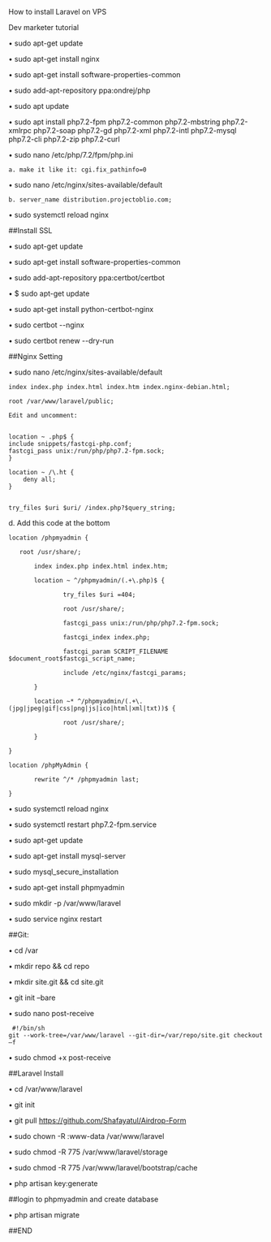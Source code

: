 How to install Laravel on VPS

Dev marketer tutorial

• sudo apt-get update

• sudo apt-get install nginx

• sudo apt-get install software-properties-common

• sudo add-apt-repository ppa:ondrej/php

• sudo apt update

• sudo apt install php7.2-fpm php7.2-common php7.2-mbstring php7.2-xmlrpc php7.2-soap php7.2-gd php7.2-xml php7.2-intl php7.2-mysql php7.2-cli php7.2-zip php7.2-curl

• sudo nano /etc/php/7.2/fpm/php.ini

	a. make it like it: cgi.fix_pathinfo=0
• sudo nano /etc/nginx/sites-available/default

	b. server_name distribution.projectoblio.com;
	
•	sudo systemctl reload nginx



##Install SSL

•	sudo apt-get update

•	sudo apt-get install software-properties-common

•	sudo add-apt-repository ppa:certbot/certbot

•	$ sudo apt-get update

•	sudo apt-get install python-certbot-nginx 

•	sudo certbot --nginx

•	sudo certbot renew --dry-run




##Nginx Setting


•	sudo nano /etc/nginx/sites-available/default

	index index.php index.html index.htm index.nginx-debian.html;
	
	root /var/www/laravel/public;
	
	Edit and uncomment:
	
    
	location ~ .php$ {
	include snippets/fastcgi-php.conf;
	fastcgi_pass unix:/run/php/php7.2-fpm.sock;
	}

	location ~ /\.ht {
	    deny all;
	} 
	

	try_files $uri $uri/ /index.php?$query_string;


d. Add this code at the bottom


	location /phpmyadmin {

	   root /usr/share/;
       
           index index.php index.html index.htm;
       
           location ~ ^/phpmyadmin/(.+\.php)$ {
       
                   try_files $uri =404;
	       
                   root /usr/share/;
	       
                   fastcgi_pass unix:/run/php/php7.2-fpm.sock;
	       
                   fastcgi_index index.php;
	       
                   fastcgi_param SCRIPT_FILENAME $document_root$fastcgi_script_name;
	       
                   include /etc/nginx/fastcgi_params;
	       
           }
       
           location ~* ^/phpmyadmin/(.+\.(jpg|jpeg|gif|css|png|js|ico|html|xml|txt))$ {
       
                   root /usr/share/;
	       
           }
       
    }

    location /phpMyAdmin {

           rewrite ^/* /phpmyadmin last;
       
    }
    
    
• sudo systemctl reload nginx

• sudo systemctl restart php7.2-fpm.service

• sudo apt-get update

• sudo apt-get install mysql-server

• sudo mysql_secure_installation

• sudo apt-get install phpmyadmin

• sudo mkdir -p /var/www/laravel

• sudo service nginx restart



##Git:

• cd /var

• mkdir repo && cd repo

• mkdir site.git && cd site.git

• git init –bare

• sudo nano post-receive

	 #!/bin/sh
	git --work-tree=/var/www/laravel --git-dir=/var/repo/site.git checkout –f
	
•	sudo chmod +x post-receive



##Laravel Install

•	cd /var/www/laravel

•	git init

•	git pull https://github.com/Shafayatul/Airdrop-Form



• sudo chown -R :www-data /var/www/laravel

• sudo chmod -R 775 /var/www/laravel/storage

• sudo chmod -R 775 /var/www/laravel/bootstrap/cache

• php artisan key:generate


##login to phpmyadmin and create database

•	php artisan migrate


##END


